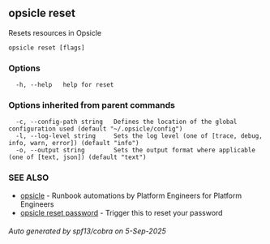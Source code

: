 ## opsicle reset

Resets resources in Opsicle

```
opsicle reset [flags]
```

### Options

```
  -h, --help   help for reset
```

### Options inherited from parent commands

```
  -c, --config-path string   Defines the location of the global configuration used (default "~/.opsicle/config")
  -l, --log-level string     Sets the log level (one of [trace, debug, info, warn, error]) (default "info")
  -o, --output string        Sets the output format where applicable (one of [text, json]) (default "text")
```

### SEE ALSO

* [opsicle](cli/opsicle.md)	 - Runbook automations by Platform Engineers for Platform Engineers
* [opsicle reset password](cli/opsicle_reset_password.md)	 - Trigger this to reset your password

###### Auto generated by spf13/cobra on 5-Sep-2025
